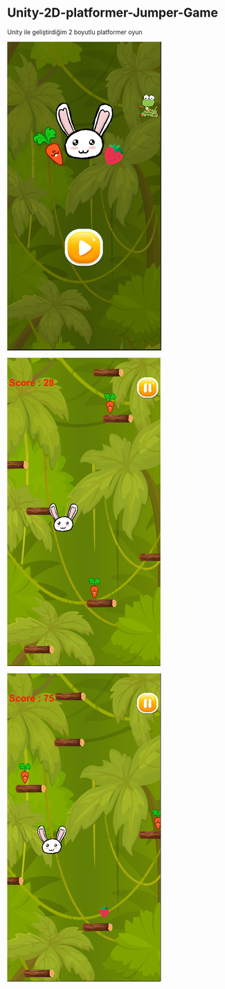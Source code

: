 # Unity-2D-platformer-Jumper-Game
Unity ile geliştirdiğim 2 boyutlu platformer oyun

![](https://github.com/yahyacan98/Unity-2D-platformer-Jumper-Game/blob/main/Images/0.png)

![](https://github.com/yahyacan98/Unity-2D-platformer-Jumper-Game/blob/main/Images/1.png)

![](https://github.com/yahyacan98/Unity-2D-platformer-Jumper-Game/blob/main/Images/2.png)
